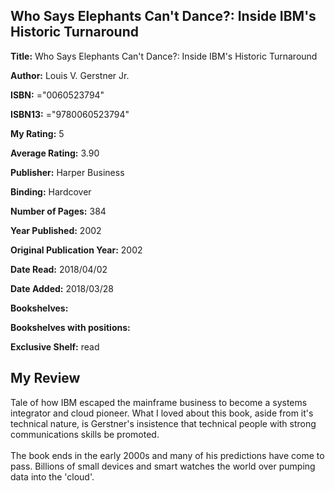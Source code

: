 ## Who Says Elephants Can't Dance?:  Inside IBM's Historic Turnaround

**Title:** Who Says Elephants Can't Dance?:  Inside IBM's Historic Turnaround

**Author:** Louis V. Gerstner Jr.

**ISBN:** ="0060523794"

**ISBN13:** ="9780060523794"

**My Rating:** 5

**Average Rating:** 3.90

**Publisher:** Harper Business

**Binding:** Hardcover

**Number of Pages:** 384

**Year Published:** 2002

**Original Publication Year:** 2002

**Date Read:** 2018/04/02

**Date Added:** 2018/03/28

**Bookshelves:** 

**Bookshelves with positions:** 

**Exclusive Shelf:** read


## My Review

Tale of how IBM escaped the mainframe business to become a systems integrator and cloud pioneer. What I loved about this book, aside from it's technical nature, is Gerstner's insistence that technical people with strong communications skills be promoted.<br/><br/>The book ends in the early 2000s and many of his predictions have come to pass. Billions of small devices and smart watches the world over pumping data into the 'cloud'.
